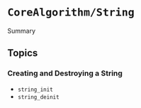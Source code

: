 # ``CoreAlgorithm/String``

<!--@START_MENU_TOKEN@-->Summary<!--@END_MENU_TOKEN@-->

## Topics

### Creating and Destroying a String

- ``string_init``
- ``string_deinit``
